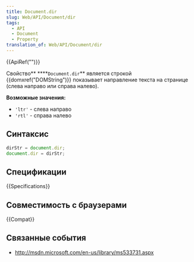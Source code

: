 ```yaml
---
title: Document.dir
slug: Web/API/Document/dir
tags:
  - API
  - Document
  - Property
translation_of: Web/API/Document/dir
---
```

{{ApiRef("")}}

Свойство** \*\***`Document.dir`\*\* является строкой {{domxref("DOMString")}} показывает направление текста на странице (слева направо или справа налево).

**Возможные значения:**

- `'ltr'` - слева направо
- `'rtl'` - справа налево

## Синтаксис

```js
dirStr = document.dir;
document.dir = dirStr;
```

## Спецификации

{{Specifications}}

## Совместимость с браузерами

{{Compat}}

## Связанные события

- <http://msdn.microsoft.com/en-us/library/ms533731.aspx>
